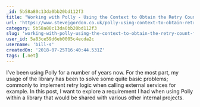 ```yaml
---
_id: 5b58a80c13da0bb20bd112f3
title: "Working with Polly - Using the Context to Obtain the Retry Count for Diagnostics"
url: 'https://www.stevejgordon.co.uk/polly-using-context-to-obtain-retry-count-diagnostics'
category: 5b58a80c13da0bb20bd112f3
slug: 'working-with-polly-using-the-context-to-obtain-the-retry-count-for-diagnostics'
user_id: 5a83ce59d6eb0005c4ecda2c
username: 'bill-s'
createdOn: '2018-07-25T16:40:44.531Z'
tags: [.net]
---
```


I’ve been using Polly for a number of years now. For the most part, my usage of the library has been to solve some quite basic problems; commonly to implement retry logic when calling external services for example. In this post, I want to explore a requirement I had when using Polly within a library that would be shared with various other internal projects.


